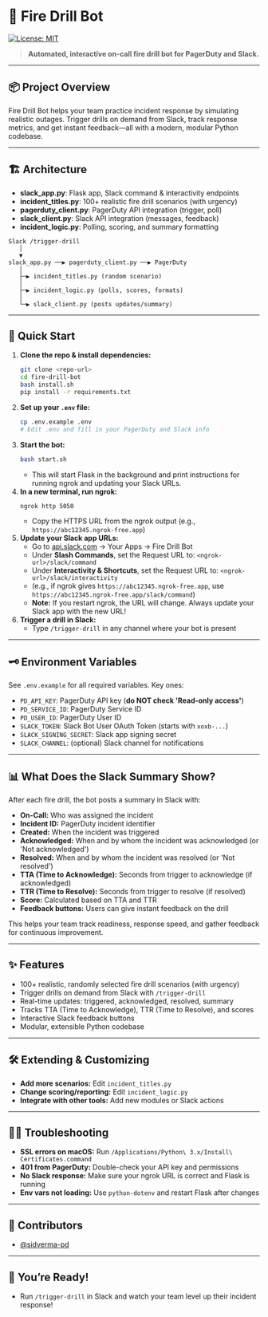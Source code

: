 # 🚒 Fire Drill Bot

[![License: MIT](https://img.shields.io/badge/License-MIT-green.svg)](LICENSE)

> **Automated, interactive on-call fire drill bot for PagerDuty and Slack.**

---

## 📦 Project Overview

Fire Drill Bot helps your team practice incident response by simulating realistic outages. Trigger drills on demand from Slack, track response metrics, and get instant feedback—all with a modern, modular Python codebase.

---

## 🏗️ Architecture

- **slack_app.py**: Flask app, Slack command & interactivity endpoints
- **incident_titles.py**: 100+ realistic fire drill scenarios (with urgency)
- **pagerduty_client.py**: PagerDuty API integration (trigger, poll)
- **slack_client.py**: Slack API integration (messages, feedback)
- **incident_logic.py**: Polling, scoring, and summary formatting

```
Slack /trigger-drill
   │
   ▼
slack_app.py ──▶ pagerduty_client.py ──▶ PagerDuty
   │
   ├─▶ incident_titles.py (random scenario)
   │
   ├─▶ incident_logic.py (polls, scores, formats)
   │
   └─▶ slack_client.py (posts updates/summary)
```

---

## 🚀 Quick Start

1. **Clone the repo & install dependencies:**
   ```sh
   git clone <repo-url>
   cd fire-drill-bot
   bash install.sh
   pip install -r requirements.txt
   ```
2. **Set up your `.env` file:**
   ```sh
   cp .env.example .env
   # Edit .env and fill in your PagerDuty and Slack info
   ```
3. **Start the bot:**
   ```sh
   bash start.sh
   ```
   - This will start Flask in the background and print instructions for running ngrok and updating your Slack URLs.
4. **In a new terminal, run ngrok:**
   ```sh
   ngrok http 5050
   ```
   - Copy the HTTPS URL from the ngrok output (e.g., `https://abc12345.ngrok-free.app`)
5. **Update your Slack app URLs:**
   - Go to [api.slack.com](https://api.slack.com/) → Your Apps → Fire Drill Bot
   - Under **Slash Commands**, set the Request URL to: `<ngrok-url>/slack/command`
   - Under **Interactivity & Shortcuts**, set the Request URL to: `<ngrok-url>/slack/interactivity`
   - (e.g., if ngrok gives `https://abc12345.ngrok-free.app`, use `https://abc12345.ngrok-free.app/slack/command`)
   - **Note:** If you restart ngrok, the URL will change. Always update your Slack app with the new URL!
6. **Trigger a drill in Slack:**
   - Type `/trigger-drill` in any channel where your bot is present

---

## 🗝️ Environment Variables

See `.env.example` for all required variables. Key ones:
- `PD_API_KEY`: PagerDuty API key (**do NOT check 'Read-only access'**)
- `PD_SERVICE_ID`: PagerDuty Service ID
- `PD_USER_ID`: PagerDuty User ID
- `SLACK_TOKEN`: Slack Bot User OAuth Token (starts with `xoxb-...`)
- `SLACK_SIGNING_SECRET`: Slack app signing secret
- `SLACK_CHANNEL`: (optional) Slack channel for notifications

---

## 📊 What Does the Slack Summary Show?

After each fire drill, the bot posts a summary in Slack with:
- **On-Call:** Who was assigned the incident
- **Incident ID:** PagerDuty incident identifier
- **Created:** When the incident was triggered
- **Acknowledged:** When and by whom the incident was acknowledged (or 'Not acknowledged')
- **Resolved:** When and by whom the incident was resolved (or 'Not resolved')
- **TTA (Time to Acknowledge):** Seconds from trigger to acknowledge (if acknowledged)
- **TTR (Time to Resolve):** Seconds from trigger to resolve (if resolved)
- **Score:** Calculated based on TTA and TTR
- **Feedback buttons:** Users can give instant feedback on the drill

This helps your team track readiness, response speed, and gather feedback for continuous improvement.

---

## ✨ Features
- 100+ realistic, randomly selected fire drill scenarios (with urgency)
- Trigger drills on demand from Slack with `/trigger-drill`
- Real-time updates: triggered, acknowledged, resolved, summary
- Tracks TTA (Time to Acknowledge), TTR (Time to Resolve), and scores
- Interactive Slack feedback buttons
- Modular, extensible Python codebase

---

## 🛠️ Extending & Customizing
- **Add more scenarios:** Edit `incident_titles.py`
- **Change scoring/reporting:** Edit `incident_logic.py`
- **Integrate with other tools:** Add new modules or Slack actions

---

## 🧑‍💻 Troubleshooting
- **SSL errors on macOS:** Run `/Applications/Python\ 3.x/Install\ Certificates.command`
- **401 from PagerDuty:** Double-check your API key and permissions
- **No Slack response:** Make sure your ngrok URL is correct and Flask is running
- **Env vars not loading:** Use `python-dotenv` and restart Flask after changes

---

## 🙌 Contributors
- [@sidverma-pd](https://github.com/sidverma-pd)

---

## 🏁 You’re Ready!
- Run `/trigger-drill` in Slack and watch your team level up their incident response! 